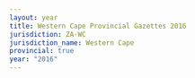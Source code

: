 ```yaml
---
layout: year
title: Western Cape Provincial Gazettes 2016
jurisdiction: ZA-WC
jurisdiction_name: Western Cape
provincial: true
year: "2016"
---
```

